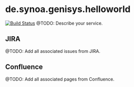 # de.synoa.genisys.helloworld
[![Build Status](https://travis-ci.org/synoa/genisys.helloworld.svg?branch=master)](https://travis-ci.org/synoa/genisys.helloworld)
@TODO: Describe your service.


## JIRA

@TODO: Add all associated issues from JIRA.


## Confluence

@TODO: Add all associated pages from Confluence.
